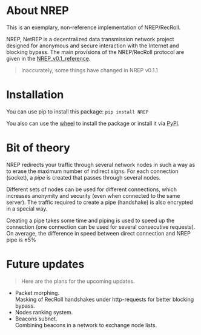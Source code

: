 # About NREP
This is an exemplary, non-reference implementation of NREP/RecRoll.

NREP, NetREP is a decentralized data transmission network project designed for anonymous and secure interaction with the Internet and blocking bypass.
The main provisions of the NREP/RecRoll protocol are given in the [NREP_v0.1_reference](https://github.com/N1nthyesiam/NREP/blob/main/NREP_v0.1_reference.txt).
> Inaccurately, some things have changed in NREP v0.1.1

# Installation
You can use pip to install this package:
```pip install NREP```

You also can use the [wheel](https://github.com/N1nthyesiam/NREP/tree/main/dist) to install the package or install it via [PyPI](https://pypi.org/project/NREP/).

# Bit of theory
NREP redirects your traffic through several network nodes in such a way as to erase the maximum number of indirect signs.
For each connection (socket), a _pipe_ is created that passes through several nodes.

Different sets of nodes can be used for different connections, which increases anonymity and security (even when connected to the same server). 
The traffic required to create a pipe (handshake) is also encrypted in a special way.

Creating a pipe takes some time and piping is used to speed up the connection (one connection can be used for several consecutive requests).
On average, the difference in speed between direct connection and NREP pipe is ±5%

# Future updates
> Here are the plans for the upcoming updates.
- Packet morphing.  
Masking of RecRoll handshakes under http-requests for better blocking bypass.
- Nodes ranking system.
- Beacons subnet.  
Combining beacons in a network to exchange node lists.
